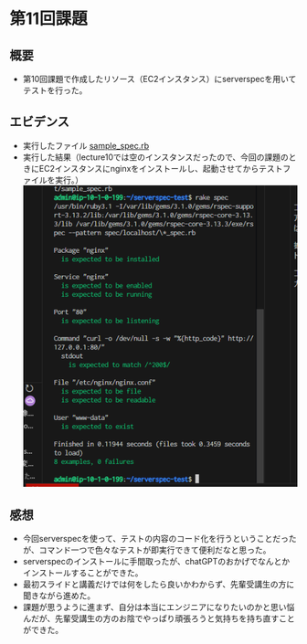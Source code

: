 # 第11回課題
## 概要
* 第10回課題で作成したリソース（EC2インスタンス）にserverspecを用いてテストを行った。
## エビデンス
* 実行したファイル
[sample_spec.rb](sample_spec.rb)
* 実行した結果（lecture10では空のインスタンスだったので、今回の課題のときにEC2インスタンスにnginxをインストールし、起動させてからテストファイルを実行。）
![実行した結果](第11回課題/serverspecでテストファイル実行2025-04-10%20184501.png)
## 感想
* 今回serverspecを使って、テストの内容のコード化を行うということだったが、コマンド一つで色々なテストが即実行できて便利だなと思った。
* serverspecのインストールに手間取ったが、chatGPTのおかげでなんとかインストールすることができた。
* 最初スライドと講義だけでは何をしたら良いかわからず、先輩受講生の方に聞きながら進めた。
* 課題が思うように進まず、自分は本当にエンジニアになりたいのかと思い悩んだが、先輩受講生の方のお陰でやっぱり頑張ろうと気持ちを持ち直すことができた。